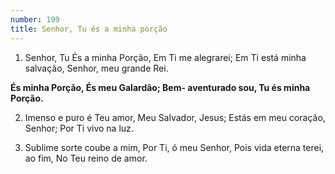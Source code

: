 ```yaml
---
number: 199
title: Senhor, Tu és a minha porção
---
```


1. Senhor, Tu És a minha Porção,
  Em Ti me alegrarei;
  Em Ti está minha salvação,
  Senhor, meu grande Rei.

  __És minha Porção,
  És meu Galardão;
  Bem- aventurado sou,
  Tu és minha Porção.__

2. Imenso e puro é Teu amor,
  Meu Salvador, Jesus;
  Estás em meu coração, Senhor;
  Por Ti vivo na luz.

3. Sublime sorte coube a mim,
  Por Ti, ó meu Senhor,
  Pois vida eterna terei, ao fim,
  No Teu reino de amor.
